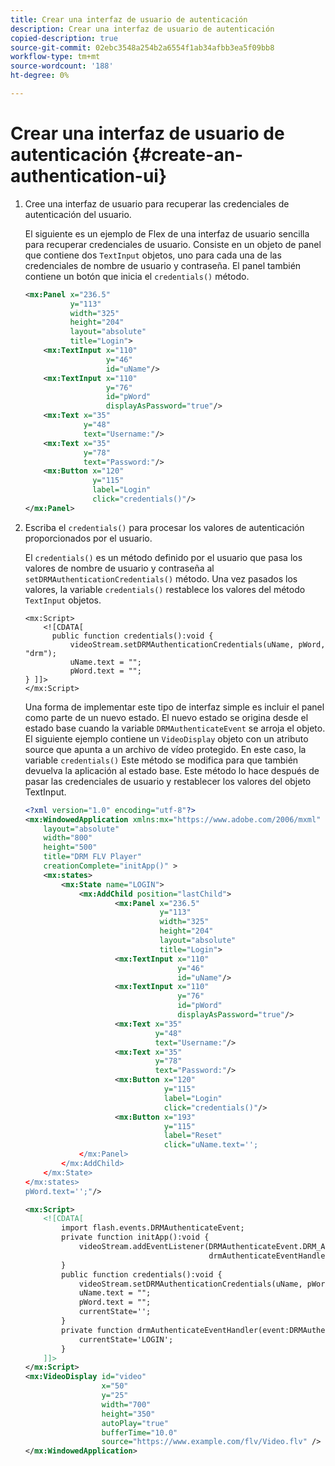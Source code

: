 ```yaml
---
title: Crear una interfaz de usuario de autenticación
description: Crear una interfaz de usuario de autenticación
copied-description: true
source-git-commit: 02ebc3548a254b2a6554f1ab34afbb3ea5f09bb8
workflow-type: tm+mt
source-wordcount: '188'
ht-degree: 0%

---
```


# Crear una interfaz de usuario de autenticación {#create-an-authentication-ui}

1. Cree una interfaz de usuario para recuperar las credenciales de autenticación del usuario.

   El siguiente es un ejemplo de Flex de una interfaz de usuario sencilla para recuperar credenciales de usuario. Consiste en un objeto de panel que contiene dos `TextInput` objetos, uno para cada una de las credenciales de nombre de usuario y contraseña. El panel también contiene un botón que inicia el `credentials()` método.

   ```xml
   <mx:Panel x="236.5"  
             y="113"  
             width="325"  
             height="204"  
             layout="absolute"  
             title="Login">  
       <mx:TextInput x="110"  
                     y="46"  
                     id="uName"/>  
       <mx:TextInput x="110"  
                     y="76"  
                     id="pWord"  
                     displayAsPassword="true"/>  
       <mx:Text x="35"  
                y="48"  
                text="Username:"/>  
       <mx:Text x="35"  
                y="78"  
                text="Password:"/>  
       <mx:Button x="120"  
                  y="115"  
                  label="Login"  
                  click="credentials()"/>  
   </mx:Panel>  
   ```

1. Escriba el `credentials()` para procesar los valores de autenticación proporcionados por el usuario.

   El `credentials()` es un método definido por el usuario que pasa los valores de nombre de usuario y contraseña al `setDRMAuthenticationCredentials()` método. Una vez pasados los valores, la variable `credentials()` restablece los valores del método `TextInput` objetos.

   ```
   <mx:Script> 
       <![CDATA[ 
         public function credentials():void { 
             videoStream.setDRMAuthenticationCredentials(uName, pWord, "drm"); 
             uName.text = ""; 
             pWord.text = ""; 
   } ]]> 
   </mx:Script> 
   ```

   Una forma de implementar este tipo de interfaz simple es incluir el panel como parte de un nuevo estado. El nuevo estado se origina desde el estado base cuando la variable `DRMAuthenticateEvent` se arroja el objeto. El siguiente ejemplo contiene un `VideoDisplay` objeto con un atributo source que apunta a un archivo de vídeo protegido. En este caso, la variable `credentials()` Este método se modifica para que también devuelva la aplicación al estado base. Este método lo hace después de pasar las credenciales de usuario y restablecer los valores del objeto TextInput.

   ```xml
   <?xml version="1.0" encoding="utf-8"?> 
   <mx:WindowedApplication xmlns:mx="https://www.adobe.com/2006/mxml" 
       layout="absolute" 
       width="800" 
       height="500" 
       title="DRM FLV Player" 
       creationComplete="initApp()" > 
       <mx:states> 
           <mx:State name="LOGIN"> 
               <mx:AddChild position="lastChild"> 
                       <mx:Panel x="236.5"  
                                 y="113"  
                                 width="325"  
                                 height="204"  
                                 layout="absolute"  
                                 title="Login"> 
                       <mx:TextInput x="110"  
                                     y="46"  
                                     id="uName"/> 
                       <mx:TextInput x="110"  
                                     y="76"  
                                     id="pWord"  
                                     displayAsPassword="true"/> 
                       <mx:Text x="35"  
                                y="48"  
                                text="Username:"/> 
                       <mx:Text x="35"  
                                y="78"  
                                text="Password:"/> 
                       <mx:Button x="120"  
                                  y="115"  
                                  label="Login"  
                                  click="credentials()"/> 
                       <mx:Button x="193"  
                                  y="115"  
                                  label="Reset"  
                                  click="uName.text=''; 
               </mx:Panel> 
           </mx:AddChild> 
       </mx:State> 
   </mx:states> 
   pWord.text='';"/> 
   
   <mx:Script> 
       <![CDATA[ 
           import flash.events.DRMAuthenticateEvent; 
           private function initApp():void { 
               videoStream.addEventListener(DRMAuthenticateEvent.DRM_AUTHENTICATE, 
                                            drmAuthenticateEventHandler); 
           } 
           public function credentials():void { 
               videoStream.setDRMAuthenticationCredentials(uName, pWord, "drm"); 
               uName.text = ""; 
               pWord.text = ""; 
               currentState=''; 
           } 
           private function drmAuthenticateEventHandler(event:DRMAuthenticateEvent):void { 
               currentState='LOGIN'; 
           } 
       ]]> 
   </mx:Script> 
   <mx:VideoDisplay id="video"  
                    x="50"  
                    y="25"  
                    width="700"  
                    height="350" 
                    autoPlay="true" 
                    bufferTime="10.0" 
                    source="https://www.example.com/flv/Video.flv" /> 
   </mx:WindowedApplication> 
   ```
